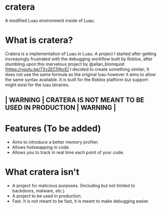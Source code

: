 # cratera
A modified Luau environment inside of Luau.

# What is cratera?
Cratera is a implementation of Luau in Luau.
A project I started after getting increasingly frustrated with the debugging workflow built by Roblox, after stumbling upon this marvelous project by @allan_blomquist [https://youtu.be/72y2EC5fkcE] I decided to create something similar;
It does not use the same formula as the original luau however it aims to allow the same syntax available.
It is built for the Roblox platform but support might exist for the luau binaries.
## | WARNING | CRATERA IS NOT MEANT TO BE USED IN PRODUCTION | WARNING |

# Features (To be added)
* Aims to introduce a better memory profiler.
* Allows hotswapping in code.
* Allows you to track in real time each point of your code.

# What cratera isn't
* A project for malicious purposes. (Including but not limited to backdoors, malware, etc.)
* A project to be used in production.
* Fast. It is not meant to be fast, it is meant to make debugging easier.
